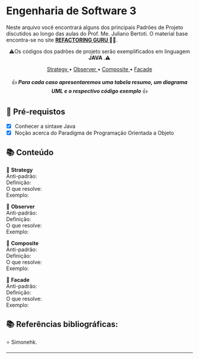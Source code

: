 <h1>
Engenharia de Software 3
</h1>

<p>Neste arquivo você encontrará alguns dos principais Padrões de Projeto discutidos ao longo das aulas do Prof. Me. Juliano Bertoti.
O material base encontra-se no site <strong> <a href="https://refactoring.guru"> REFACTORING GURU  </a></strong> 🧡💛.</p>
  
<p align="center">⚠️Os códigos dos padrões de projeto serão exemplificados em linguagem <strong> JAVA </strong>.⚠️
</p>

<p align="center">
<a href=""> Strategy </a>• <a href="
                             "> Observer </a>• <a href=""> Composite </a> • <a href=""> Facade </a> <br>
<br>👍 <em><strong> Para cada caso apresentaremos uma tabela resumo, um diagrama UML e o respectivo código exemplo </strong> </em>👍
</p>

<h2>
🛑 Pré-requistos
</h2>

- [x] Conhecer a sintaxe Java
- [x] Noção acerca do Paradigma de Programação Orientada a Objeto

<h2> 📚 Conteúdo </h2>


🔸 <strong> Strategy </strong><br>
	  Anti-padrão: <br>
	  Definição:<br>
    O que resolve: <br>
	  Exemplo: <br>
  
🔸 <strong> Observer </strong><br>
	  Anti-padrão: <br>
	  Definição:<br>
    O que resolve: <br>
	  Exemplo: <br>

🔸 <strong> Composite </strong><br>
	  Anti-padrão: <br>
	  Definição:<br>
    O que resolve: <br>
	  Exemplo: <br>
  
🔸 <strong> Facade </strong><br>
	  Anti-padrão: <br>
	  Definição:<br>
    O que resolve: <br>
	  Exemplo: <br>
	
	
<h2> 📚 Referências bibliográficas:  </h2>


⭐️  Simonehk.


------------



